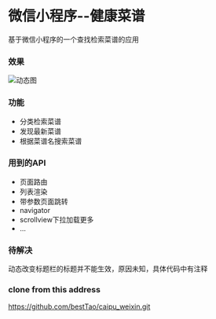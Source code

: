 # 微信小程序--健康菜谱
基于微信小程序的一个查找检索菜谱的应用

### 效果

![动态图](./res/gif/demo.gif)

### 功能
* 分类检索菜谱
* 发现最新菜谱
* 根据菜谱名搜索菜谱

### 用到的API
* 页面路由
* 列表渲染
* 带参数页面跳转
* navigator
* scrollview下拉加载更多
* ...


### 待解决
动态改变标题栏的标题并不能生效，原因未知，具体代码中有注释

### clone from this address
https://github.com/bestTao/caipu_weixin.git
